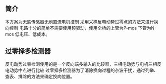 

## 简介
本方案为无感传感器无刷直流电机控制 采用采样反电动势过零点的方法来进行换向控制
电路十分的简单不需要使用预驱动，使用全桥的上管为P-mos 下管为N-mos 低电压、低成本。
## 过零择多检测器
反电动势过零检测使用的是一个反向端多输入的比较器，三相电动势与电机三相反电动势中点进行比较
过零择多检测器为了消除换向过程的杂波干扰，通过列举、查表、排除的方法来确定换向位置。
